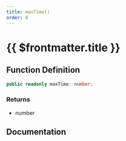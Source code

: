 ```yaml
---
title: maxTime()
order: 0
---
```


# {{ $frontmatter.title }}

## Function Definition

```ts
public readonly maxTime: number;
```

### Returns

* number

## Documentation

<!--@include: ./parts/maxTime.md-->
